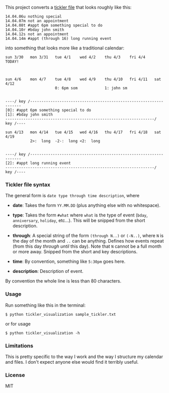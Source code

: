 This project converts a [tickler file][tf] that looks roughly like this:

[tf]: http://en.wikipedia.org/wiki/Tickler_file

    14.04.06u nothing special
    14.04.07m not an appointment
    14.04.08t #appt 6pm something special to do
    14.04.10r #bday john smith
    14.04.12s not an appointment
    14.04.14m #appt (through 16) long running event

into something that looks more like a traditional calendar:

    sun 3/30   mon 3/31   tue 4/1    wed 4/2    thu 4/3    fri 4/4    TODAY!



    sun 4/6    mon 4/7    tue 4/8    wed 4/9    thu 4/10   fri 4/11   sat 4/12
                          0: 6pm som            1: john sm


    ----/ key /------------------------------------------------------------------
    [0]: #appt 6pm something special to do
    [1]: #bday john smith
    ------------------------------------------------------------------/ key /----

    sun 4/13   mon 4/14   tue 4/15   wed 4/16   thu 4/17   fri 4/18   sat 4/19
               2>:  long  -2-:  long <2:  long


    ----/ key /------------------------------------------------------------------
    [2]: #appt long running event
    ------------------------------------------------------------------/ key /----


### Tickler file syntax

The general form is `date type through time description`, where

- **date**: Takes the form `YY.MM.DD` (plus anything else with no whitespace).

- **type**: Takes the form `#what` where `what` is the type of event (`bday`, `anniversary`,
`holiday`, etc...). This will be snipped from the short description.

- **through**: A special string of the form `(through N..)` or `(-N..)`, where `N` is the day
of the month and `..` can be anything. Defines how events repeat (from this day *through until* this day).
Note that `N` cannot be a full month or more away. Snipped from the short and key descriptions.

- **time**: By convention, something like `5:30pm` goes here.

- **description**: Description of event.

By convention the whole line is less than 80 characters.

### Usage

Run something like this in the terminal:

    $ python tickler_visualization sample_tickler.txt

or for usage

    $ python tickler_visualization -h

### Limitations

This is pretty specific to the way I work and the way I structure my calendar and files.
I don't expect anyone else would find it terribly useful.

### License

MIT

